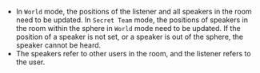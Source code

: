 <div class="mk-warning">

- In `World` mode, the positions of the listener and all speakers in the room need to be updated. In `Secret Team` mode, the positions of speakers in the room within the sphere in `World` mode need to be updated. If the position of a speaker is not set, or a speaker is out of the sphere, the speaker cannot be heard.
- The speakers refer to other users in the room, and the listener refers to the user.
</div>





